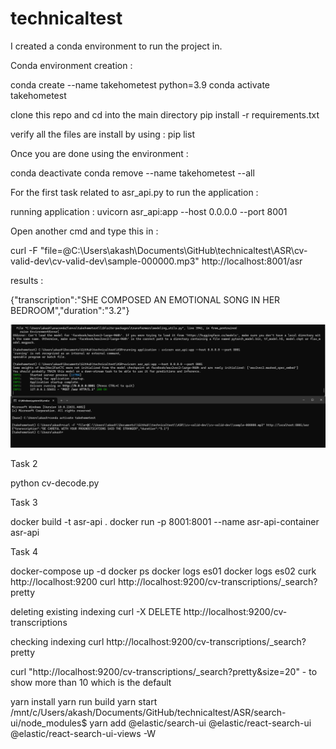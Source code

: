 # technicaltest

I created a conda environment to run the project in. 

Conda environment creation : 

conda create --name takehometest python=3.9
conda activate takehometest

clone this repo and cd into the main directory
pip install -r requirements.txt

verify all the files are install by using : pip list


Once you are done using the environment :

conda deactivate
conda remove --name takehometest --all


For the first task related to asr_api.py to run the application : 

running application : uvicorn asr_api:app --host 0.0.0.0 --port 8001

Open another cmd and type this in :

curl -F "file=@C:\\Users\\akash\\Documents\\GitHub\\technicaltest\\ASR\\cv-valid-dev\\cv-valid-dev\\sample-000000.mp3" http://localhost:8001/asr

results : 

{"transcription":"SHE COMPOSED AN EMOTIONAL SONG IN HER BEDROOM","duration":"3.2"}

![alt text](image.png)

Task 2 

python cv-decode.py

Task 3 

docker build -t asr-api .
docker run -p 8001:8001 --name asr-api-container asr-api

Task 4

docker-compose up -d
docker ps
docker logs es01
docker logs es02
curk http://localhost:9200
curl http://localhost:9200/cv-transcriptions/_search?pretty

deleting existing indexing
curl -X DELETE http://localhost:9200/cv-transcriptions

checking indexing
curl http://localhost:9200/cv-transcriptions/_search?pretty

curl "http://localhost:9200/cv-transcriptions/_search?pretty&size=20" - to show more than 10 which is the default


yarn install
yarn run build 
yarn start
/mnt/c/Users/akash/Documents/GitHub/technicaltest/ASR/search-ui/node_modules$ yarn add @elastic/search-ui @elastic/react-search-ui @elastic/react-search-ui-views -W